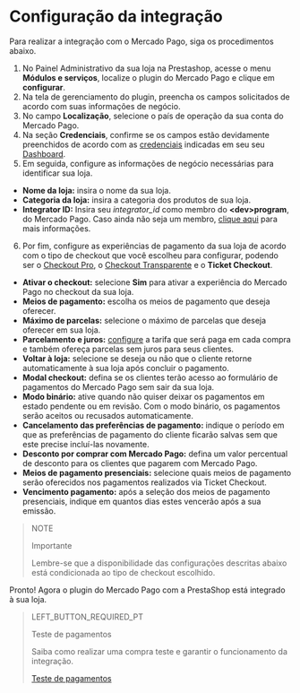# Configuração da integração
 
Para realizar a integração com o Mercado Pago, siga os procedimentos abaixo.
 
1. No Painel Administrativo da sua loja na Prestashop, acesse o menu **Módulos e serviços**, localize o plugin do Mercado Pago e clique em **configurar**.
2. Na tela de gerenciamento do plugin, preencha os campos solicitados de acordo com suas informações de negócio.
3. No campo **Localização**, selecione o país de operação da sua conta do Mercado Pago.
4. Na seção **Credenciais**, confirme se os campos estão devidamente preenchidos de acordo com as [credenciais](https://www.mercadopago[FAKER][URL][DOMAIN]/developers/pt/guides/resources/credentials) indicadas em seu seu [Dashboard](https://www.mercadopago[FAKER][URL][DOMAIN]/developers/pt/guides/resources/devpanel). 
5. Em seguida, configure as informações de negócio necessárias para identificar sua loja.
 
* **Nome da loja:** insira o nome da sua loja.
* **Categoria da loja:** insira a categoria dos produtos de sua loja.
* **Integrator ID:** Insira seu *integrator_id* como membro do **&lt;dev&gt;program**, do Mercado Pago. Caso ainda não seja um membro, [clique aqui](https://www.mercadopago[FAKER][URL][DOMAIN]/developers/pt/developer-program) para mais informações.
 
6. Por fim, configure as experiências de pagamento da sua loja de acordo com o tipo de checkout que você escolheu para configurar, podendo ser o [Checkout Pro](https://www.mercadopago.[FAKER][URL][DOMAIN]/developers/pt/guides/online-payments/checkout-pro/introduction), o [Checkout Transparente](https://www.mercadopago.[FAKER][URL][DOMAIN]/developers/pt/guides/online-payments/checkout-api/introduction) e o **Ticket Checkout**.
 
* **Ativar o checkout:** selecione **Sim** para ativar a experiência do Mercado Pago no checkout da sua loja.
* **Meios de pagamento:** escolha os meios de pagamento que deseja oferecer.
* **Máximo de parcelas:** selecione o máximo de parcelas que deseja oferecer em sua loja.
* **Parcelamento e juros:** [configure](https://www.mercadopago.com.br//costs-section#from-section=menu) a tarifa que será paga em cada compra e também ofereça parcelas sem juros para seus clientes.
* **Voltar à loja:** selecione se deseja ou não que o cliente retorne automaticamente à sua loja após concluir o pagamento.
* **Modal checkout:** defina se os clientes terão acesso ao formulário de pagamentos do Mercado Pago sem sair da sua loja.
* **Modo binário:** ative quando não quiser deixar os pagamentos em estado pendente ou em revisão. Com o modo binário, os pagamentos serão aceitos ou recusados automaticamente.
* **Cancelamento das preferências de pagamento:** indique o período em que as preferências de pagamento do cliente ficarão salvas sem que este precise incluí-las novamente.
* **Desconto por comprar com Mercado Pago:** defina um valor percentual de desconto para os clientes que pagarem com Mercado Pago.
* **Meios de pagamento presenciais:** selecione quais meios de pagamento serão oferecidos nos pagamentos realizados via Ticket Checkout.
* **Vencimento pagamento:** após a seleção dos meios de pagamento presenciais, indique em quantos dias estes vencerão após a sua emissão.

> NOTE
>
> Importante
>
> Lembre-se que a disponibilidade das configurações descritas abaixo está condicionada ao tipo de checkout escolhido.
 
Pronto! Agora o plugin do Mercado Pago com a PrestaShop está integrado à sua loja.
 
> LEFT_BUTTON_REQUIRED_PT
>
> Teste de pagamentos
>
> Saiba como realizar uma compra teste e garantir o funcionamento da integração.
>
> [Teste de pagamentos](https://www.mercadopago[FAKER][URL][DOMAIN]/developers/pt/guides/plugins/prestashop/testing)
